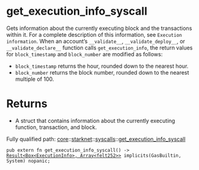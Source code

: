 # get_execution_info_syscall

Gets information about the currently executing block and the transactions within it.
For a complete description of this information, see `Execution information`.
When an account’s `__validate__`, `__validate_deploy__`, or `__validate_declare__` function
calls `get_execution_info`, the return values for `block_timestamp` and `block_number` are
modified as follows:
- `block_timestamp` returns the hour, rounded down to the nearest hour.
- `block_number` returns the block number, rounded down to the nearest multiple of 100.
# Returns

- A struct that contains information about the currently executing function, transaction, and
block.

Fully qualified path: [core](./core.md)::[starknet](./core-starknet.md)::[syscalls](./core-starknet-syscalls.md)::[get_execution_info_syscall](./core-starknet-syscalls-get_execution_info_syscall.md)

<pre><code class="language-cairo">pub extern fn get_execution_info_syscall() -&gt; <a href="core-result-Result.html">Result&lt;Box&lt;ExecutionInfo&gt;, Array&lt;felt252&gt;&gt;</a> implicits(GasBuiltin, System) nopanic;</code></pre>

